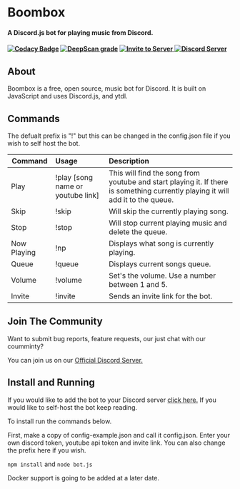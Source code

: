 <h1>Boombox</h1>

<h4>A Discord.js bot for playing music from Discord.<h4>

[![Codacy Badge](https://app.codacy.com/project/badge/Grade/5cdfe7f2879e4af4a04dc41bd0cbefc2)](https://www.codacy.com?utm_source=github.com&amp;utm_medium=referral&amp;utm_content=AjayACST/Boombox&amp;utm_campaign=Badge_Grade)
[![DeepScan grade](https://deepscan.io/api/teams/11492/projects/14394/branches/266677/badge/grade.svg)](https://deepscan.io/dashboard#view=project&tid=11492&pid=14394&bid=266677)
<a href="https://discord.com/api/oauth2/authorize?client_id=678819994250772480&permissions=36785152&scope=bot">
    <img src="https://img.shields.io/badge/Invite-to%20your%20server-blue.svg?style=for-the-badge" alt="Invite to Server">
  </a>
  <a href="https://discord.gg/invite/HKnyEB9">
    <img src="https://discordapp.com/api/guilds/770511689258237973/widget.png?style=shield" alt="Discord Server">
  </a>

## About

Boombox is a free, open source, music bot for Discord. It is built on JavaScript and uses Discord.js, and ytdl. 

## Commands

The defualt prefix is "!" but this can be changed in the config.json file if you wish to self host the bot.

| Command | Usage | Description |
| ------------- |:------------- | :----- |
| Play | !play [song name or youtube link] | This will find the song from youtube and start playing it. If there is something currently playing it will add it to the queue. |
| Skip | !skip | Will skip the currently playing song. |
| Stop | !stop | Will stop current playing music and delete the queue. |
| Now Playing | !np | Displays what song is currently playing. |
| Queue | !queue | Displays current songs queue. |
| Volume | !volume | Set's the volume. Use a number between 1 and 5. | 
| Invite | !invite | Sends an invite link for the bot. |

## Join The Community

Want to submit bug reports, feature requests, our just chat with our coumminty?

You can join us on our [Official Discord Server.](https://discord.gg/HKnyEB9)

## Install and Running

If you would like to add the bot to your Discord server [click here.](https://discord.com/api/oauth2/authorize?client_id=678819994250772480&permissions=36785152&scope=bot) If you would like to self-host the bot keep reading.

To install run the commands below.

First, make a copy of config-example.json and call it config.json. Enter your own discord token, youtube api token and invite link. You can also change the prefix here if you wish.

`npm install` and `node bot.js`

Docker support is going to be added at a later date.
